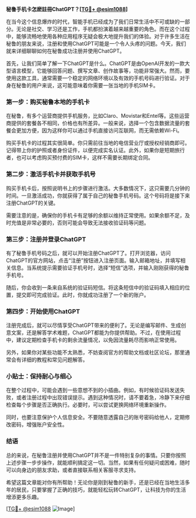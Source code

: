 **秘鲁手机卡怎麽註冊ChatGPT？[[TG💪+ @esim1088](https://t.me/s/esim1088)]**

在当今这个信息爆炸的时代，智能手机已经成为了我们日常生活中不可或缺的一部分。无论是社交、学习还是工作，手机都扮演着越来越重要的角色。而在这个过程中，能够流畅地使用各种应用程序无疑会极大地提升我们的体验。对于许多生活在秘鲁的朋友来说，注册和使用ChatGPT可能是一个令人头疼的问题。今天，我们就来详细聊聊如何在秘鲁成功注册并使用ChatGPT。

首先，让我们简单了解一下ChatGPT是什么。ChatGPT是由OpenAI开发的一款大型语言模型，它能够回答问题、撰写文章、创作故事等，功能非常强大。然而，要使用这款工具，通常需要一个稳定的网络环境以及有效的手机号码进行验证。对于身在秘鲁的用户来说，这可能意味着你需要一张当地的手机SIM卡。

### **第一步：购买秘鲁本地的手机卡**

在秘鲁，有多个运营商提供手机服务，比如Claro、Movistar和Entel等。这些运营商提供的套餐各不相同，价格也有所差异。一般来说，选择一个包含数据流量的套餐会更加方便，因为这样你可以通过手机直接访问互联网，而无需依赖Wi-Fi。

购买手机卡的过程其实很简单。你只需前往当地的电信营业厅或授权经销商即可。记得带上你的护照或者身份证件，以便完成实名认证。此外，如果你是短期旅行者，也可以考虑购买预付费的SIM卡，这样不需要长期绑定合同。

### **第二步：激活手机卡并获取手机号**

购买手机卡后，按照说明书上的步骤进行激活。大多数情况下，这只需要几分钟的时间。一旦激活成功，你就获得了属于自己的秘鲁手机号码。这个号码将是接下来注册ChatGPT的关键。

需要注意的是，确保你的手机卡有足够的余额以维持正常使用。如果余额不足，及时充值是非常必要的，否则可能会导致无法接收验证码等问题。

### **第三步：注册并登录ChatGPT**

有了秘鲁手机号码之后，就可以开始注册ChatGPT了。打开浏览器，访问ChatGPT的官方网站，点击“注册”按钮进入注册页面。输入邮箱地址，并填写相关信息。当系统提示需要验证手机号时，选择“短信”选项，并输入刚刚获得的秘鲁手机号。

随后，你会收到一条来自系统的验证码短信。将这条短信中的验证码填入相应的位置，提交即可完成验证。此时，你就成功注册了一个新的账户。

### **第四步：开始使用ChatGPT**

注册完成后，就可以尽情享受ChatGPT带来的便利了。无论是编写邮件、生成创意文案，还是解答学术难题，ChatGPT都能为你提供帮助。不过，在使用过程中，建议定期检查手机卡的剩余流量情况，以免因流量耗尽而影响正常使用。

另外，如果你对某些功能不太熟悉，不妨查阅官方的帮助文档或社区论坛，那里通常会有详细的教程和常见问题解答。

### **小贴士：保持耐心与细心**

在整个过程中，可能会遇到一些意想不到的小插曲。例如，有时候验证码发送失败，或者注册过程中出现错误提示。遇到这种情况时，请不要着急，冷静下来仔细检查每个步骤是否正确执行。必要时，可以尝试更换网络环境重新操作。

同时，也要注意保护个人信息安全。不要随意透露自己的账号密码给他人，定期修改密码，增强账户安全性。

### **结语**

总的来说，在秘鲁注册并使用ChatGPT并不是一件特别复杂的事情。只要你按照上述步骤一步步操作，就能顺利搞定这一切。当然，如果有任何疑问或困难，随时可以向身边的朋友求助，或者直接联系相关客服寻求支持。

希望这篇文章能对你有所帮助！无论你是刚到秘鲁的新手，还是已经在当地生活多年的居民，只要掌握了正确的技巧，就能轻松玩转ChatGPT，让科技为你的生活增添更多乐趣。

[[TG💪+ @esim1088](https://t.me/s/esim1088) ![Image](https://i.postimg.cc/4NQfJmqS/Snipaste-2025-05-13-00-14-12.png)]